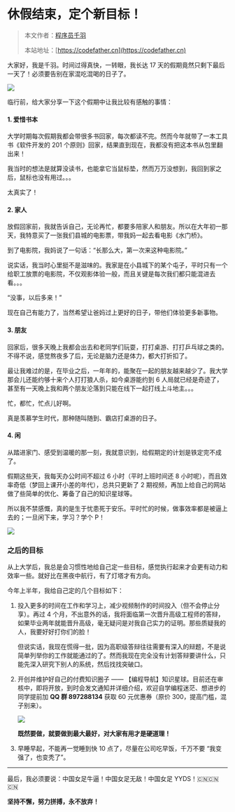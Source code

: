 # 休假结束，定个新目标！

> 本文作者：[程序员千羽](https://yuyuanweb.feishu.cn/wiki/Abldw5WkjidySxkKxU2cQdAtnah)
>
> 本站地址：[https://codefather.cn](https://codefather.cn)

大家好，我是千羽。时间过得真快，一转眼，我长达 17 天的假期竟然只剩下最后一天了！必须要告别在家混吃混喝的日子了。

![](https://pic.yupi.icu/5563/202311041340262.png)

临行前，给大家分享一下这个假期中让我比较有感触的事情：

#### 1. 爱惜书本

大学时期每次假期我都会带很多书回家，每次都读不完。然而今年就带了一本工具书《软件开发的 201 个原则》回家，结果直到现在，我都没有把这本书从包里翻出来！

我当时的想法是就算没读书，也能拿它当鼠标垫，然而万万没想到，我回到家之后，鼠标也没有用过。。。

太真实了！

#### 2. 家人

放假回家前，我就告诉自己，无论再忙，都要多陪家人和朋友。所以在大年初一那天，我特意买了一张我们县城的电影票，带我妈一起去看电影《水门桥》。

到了电影院，我妈说了一句话：“长那么大，第一次来这种电影院。”

说实话，我当时心里挺不是滋味的。我家是在小县城下的某个屯子，平时只有一个给职工放票的电影院，不仅观影体验一般，而且关键是每次我们都只能混进去看。。。

“没事，以后多来！”

现在自己有能力了，当然希望让爸妈过上更好的日子，带他们体验更多新事物。

#### 3. 朋友

回家后，很多天晚上我都会出去和老同学们玩耍，打打桌游、打打乒乓球之类的。不得不说，感觉熬夜多了后，无论是脑力还是体力，都大打折扣了。

最让我难过的是，在毕业之后，一年年的，能聚在一起的朋友越来越少了。我大学那会儿还能约够十来个人打打狼人杀，如今桌游能约到 6 人局就已经是奇迹了，甚至有一天晚上我和两个朋友沦落到只能在线下一起打线上斗地主。。。

忙，都忙，忙点儿好啊。

真是羡慕学生时代，那种随叫随到、霸店打桌游的日子。

#### 4. 闲

从踏进家门、感受到温暖的那一刻，我就意识到，给假期定的计划是铁定完不成了。

假期这些天，我每天办公时间不超过 6 小时（平时上班时间还 8 小时呢），而且效率奇低（梦回上课开小差的年代），总共只更新了 2 期视频，再加上给自己的网站做了些简单的优化、筹备了自己的知识星球等。

所以我不禁感慨，真的是生于忧患死于安乐。平时忙的时候，做事效率都是被逼上去的；一旦闲下来，学习？学个 P！

![](https://pic.yupi.icu/5563/202311041340241.jpeg)

### 之后的目标

从上大学后，我总是会习惯性地给自己定一些目标，感觉执行起来才会更有动力和效率一些。就好比在黑夜中航行，有了灯塔才有方向。

今年上半年，我给自己定的几个目标如下：

1. 投入更多的时间在工作和学习上，减少视频制作的时间投入（但不会停止分享）。再过 4 个月，不出意外的话，我将面临第一次晋升高级工程师的答辩，如果毕业两年就能晋升高级，毫无疑问是对我自己实力的证明。那些质疑我的人，我要好好打你们的脸！

   但说实话，我现在慌得一批，因为高职级答辩往往需要有深入的辩题，不是说简单列举你的工作就能通过的了。然而我现在完全没有计划答辩要讲什么，只能先深入研究下别人的系统，然后找找突破口。

2. 开创并维护好自己的付费知识圈子 —— 【编程导航】知识星球。目前还在审核中，即将开放，到时会发文通知并详细介绍，欢迎自学编程迷茫、想进步的同学提前加 **QQ 群 897288134** 获取 60 元优惠券（原价 300，提高门槛，混子别来）。

   ![](https://pic.yupi.icu/5563/202311041340383.png)

   **既然要做，就要做到最大最好，对大家有用才是硬道理！**

3. 早睡早起，不能再一觉睡到快 10 点了，尽量在公司吃早饭，千万不要 “我变强了，也变秃了”。

   

------


最后，我必须要说：中国女足牛逼！中国女足无敌！中国女足 YYDS！🇨🇳🇨🇳🇨🇳

**坚持不懈，努力拼搏，永不放弃！**